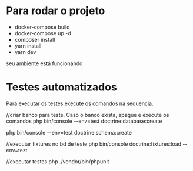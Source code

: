 # Para rodar o projeto

- docker-compose build
- docker-compose up -d
- composer install
- yarn install
- yarn dev

seu ambiente está funcionando

# Testes automatizados

Para executar os testes execute os comandos na sequencia.

//criar banco para teste. Caso o banco exista, apague e execute os comandos
php bin/console --env=test doctrine:database:create

php bin/console --env=test doctrine:schema:create

//executar fixtures no bd de teste
php bin/console doctrine:fixtures:load --env=test

//executar testes
php ./vendor/bin/phpunit

